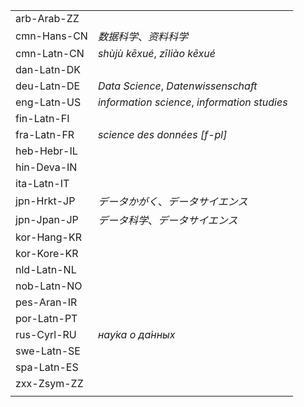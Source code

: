 | | |
|-|-|
| arb-Arab-ZZ |  |
| cmn-Hans-CN | _数据科学_、_资料科学_ |
| cmn-Latn-CN | _shùjù kēxué_, _zīliào kēxué_ |
| dan-Latn-DK |  |
| deu-Latn-DE | _Data Science_, _Datenwissenschaft_ |
| eng-Latn-US | _information science_, _information studies_ |
| fin-Latn-FI |  |
| fra-Latn-FR | _science des données [f-pl]_ |
| heb-Hebr-IL |  |
| hin-Deva-IN |  |
| ita-Latn-IT |  |
| jpn-Hrkt-JP | _データかがく_、_データサイエンス_ |
| jpn-Jpan-JP | _データ科学_、_データサイエンス_ |
| kor-Hang-KR |  |
| kor-Kore-KR |  |
| nld-Latn-NL |  |
| nob-Latn-NO |  |
| pes-Aran-IR |  |
| por-Latn-PT |  |
| rus-Cyrl-RU | _нау́ка о да́нных_ |
| swe-Latn-SE |  |
| spa-Latn-ES |  |
| zxx-Zsym-ZZ |  |
|  |  |
